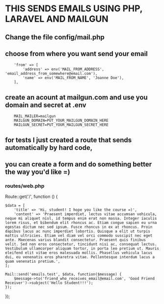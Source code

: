# THIS SENDS EMAILS USING PHP, LARAVEL AND MAILGUN

## Change the file config/mail.php
## choose from where you want send your email

		'from' => [
		    'address' => env('MAIL_FROM_ADDRESS', 'email_address_from_somewhere@email.com'),
		    'name' => env('MAIL_FROM_NAME', 'Joanne Doe'),
		],

## create an acount at mailgun.com and use you domain and secret at .env

		MAIL_MAILER=mailgun
		MAILGUN_DOMAIN=PUT_YOUR_MAILGUN_DOMAIN_HERE
		MAILGUN_SECRET=PUT_YOUR_MAILGUN_SECRET_HERE

## for tests I just created a route that sends automatically by hard code, 
## you can create a form and do something better the way you'd like =)

### routes/web.php

Route::get('/', function () {    

    $data = [
        'title' => 'Hi, student! I hope you like the course =)',
        'content' => 'Praesent imperdiet, lectus vitae accumsan vehicula, neque mi aliquet nisl, id tempus enim erat non massa. Integer iaculis lorem risus, et bibendum elit rhoncus ac. Etiam congue sapien eu urna egestas dictum nec sed ipsum. Fusce rhoncus in ex at rhoncus. Proin dapibus lacus ac nunc imperdiet lobortis. Quisque a elit ut turpis mattis ultricies. Etiam vel diam vel orci commodo suscipit nec eget ante. Maecenas varius blandit consectetur. Praesent quis finibus velit. Sed non eros consectetur, tincidunt nisi ac, consequat lectus. Vestibulum ullamcorper aliquam tortor, in porta leo pretium ut. Mauris eleifend elit vitae eros malesuada mollis. Phasellus vehicula lacus dui, eu venenatis eros pharetra vitae. Pellentesque interdum lacus a quam venenatis pretium.',
    ];

    Mail::send('emails.test', $data, function($message) {
        $message->to('friend_who_receives_email@email.com', 'Good Friend Receiver')->subject('Hello Student!!!');
    });

});